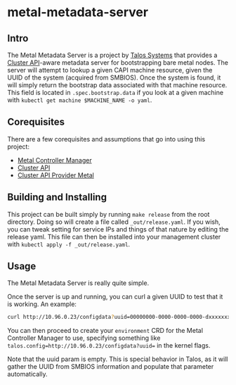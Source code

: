 # metal-metadata-server

## Intro

The Metal Metadata Server is a project by [Talos Systems](https://www.talos-systems.com/) that provides a [Cluster API](https://github.com/kubernetes-sigs/cluster-api)-aware metadata server for bootstrapping bare metal nodes.
The server will attempt to lookup a given CAPI machine resource, given the UUID of the system (acquired from SMBIOS).
Once the system is found, it will simply return the bootstrap data associated with that machine resource.
This field is located in `.spec.bootstrap.data` if you look at a given machine with `kubectl get machine $MACHINE_NAME -o yaml`.

## Corequisites

There are a few corequisites and assumptions that go into using this project:

- [Metal Controller Manager](https://github.com/talos-systems/metal-controller-manager)
- [Cluster API](https://github.com/kubernetes-sigs/cluster-api)
- [Cluster API Provider Metal](https://github.com/talos-systems/cluster-api-provider-metal)

## Building and Installing

This project can be built simply by running `make release` from the root directory.
Doing so will create a file called `_out/release.yaml`.
If you wish, you can tweak setting for service IPs and things of that nature by editing the release yaml.
This file can then be installed into your management cluster with `kubectl apply -f _out/release.yaml`.

## Usage

The Metal Metadata Server is really quite simple.

Once the server is up and running, you can curl a given UUID to test that it is working.
An example:

```bash
curl http://10.96.0.23/configdata?uuid=00000000-0000-0000-0000-dxxxxxxxxx
```

You can then proceed to create your `environment` CRD for the Metal Controller Manager to use, specifying something like `talos.config=http://10.96.0.23/configdata?uuid=` in the kernel flags.

Note that the uuid param is empty.
This is special behavior in Talos, as it will gather the UUID from SMBIOS information and populate that parameter automatically.
